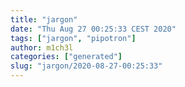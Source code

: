 ```yaml
---
title: "jargon"
date: "Thu Aug 27 00:25:33 CEST 2020"
tags: ["jargon", "pipotron"]
author: m1ch3l
categories: ["generated"]
slug: "jargon/2020-08-27-00:25:33"
---
```



